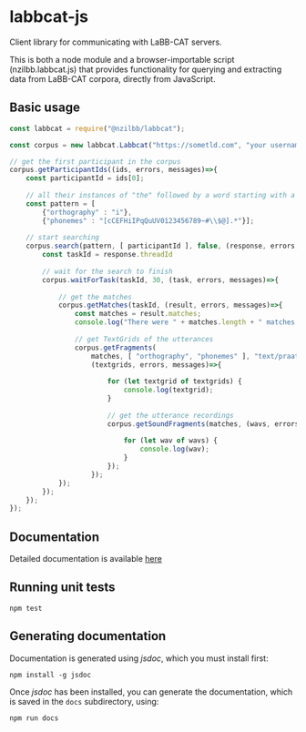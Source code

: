 # labbcat-js

Client library for communicating with LaBB-CAT servers.

This is both a node module and a browser-importable script (nzilbb.labbcat.js) that
provides functionality for querying and extracting data from LaBB-CAT corpora, directly
from JavaScript.

## Basic usage

```javascript
const labbcat = require("@nzilbb/labbcat");

const corpus = new labbcat.Labbcat("https://sometld.com", "your username", "your password");

// get the first participant in the corpus
corpus.getParticipantIds((ids, errors, messages)=>{
    const participantId = ids[0];
    
    // all their instances of "the" followed by a word starting with a vowel
    const pattern = [
        {"orthography" : "i"},
        {"phonemes" : "[cCEFHiIPqQuUV0123456789~#\\$@].*"}];
    
    // start searching
    corpus.search(pattern, [ participantId ], false, (response, errors, messages)=>{
        const taskId = response.threadId
                
        // wait for the search to finish
        corpus.waitForTask(taskId, 30, (task, errors, messages)=>{
            
            // get the matches
            corpus.getMatches(taskId, (result, errors, messages)=>{
                const matches = result.matches;
                console.log("There were " + matches.length + " matches for " + participantId);
                
                // get TextGrids of the utterances
                corpus.getFragments(
                    matches, [ "orthography", "phonemes" ], "text/praat-textgrid",
                    (textgrids, errors, messages)=>{
                        
                        for (let textgrid of textgrids) {
                            console.log(textgrid);
                        }
                        
                        // get the utterance recordings
                        corpus.getSoundFragments(matches, (wavs, errors, messages)=>{
                            
                            for (let wav of wavs) {
                                console.log(wav);
                            }
                        });
                    });
            });
        });
    });
});
```

## Documentation

Detailed documentation is available [here](https://nzilbb.github.io/labbcat-js/)

## Running unit tests

```
npm test
```

## Generating documentation

Documentation is generated using *jsdoc*, which you must install first:

```
npm install -g jsdoc
```

Once *jsdoc* has been installed, you can generate the documentation, which is saved in the
`docs` subdirectory, using:

```
npm run docs
```
